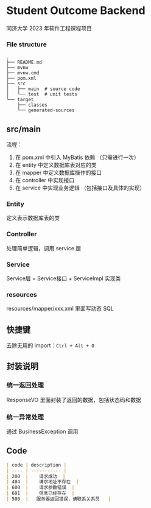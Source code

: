 # Student Outcome Backend

同济大学 2023 年软件工程课程项目

### File structure

```text
.
├── README.md
├── mvnw
├── mvnw.cmd
├── pom.xml
├── src 
│   ├── main  # source code 
│   └── test  # unit tests
└── target
    ├── classes
    └── generated-sources
```

## src/main

流程：

1. 在 pom.xml 中引入 MyBatis 依赖 （只需进行一次）
2. 在 entity 中定义数据库表对应的类
3. 在 mapper 中定义数据库操作的接口
5. 在 controller 中实现接口
6. 在 service 中实现业务逻辑 （包括接口及具体的实现）

### Entity

定义表示数据库表的类

### Controller

处理简单逻辑，调用 service 层

### Service

Service层 = Service接口 + ServiceImpl 实现类

### resources

resources/mapper/xxx.xml 里面写动态 SQL

## 快捷键

去除无用的 import：`Ctrl + Alt + O`

## 封装说明

### 统一返回处理

ResponseVO 里面封装了返回的数据，包括状态码和数据

### 统一异常处理

通过 BusinessException 调用

## Code

```markdown
| code | description |
| ---- | ----------- |
| 200  |    请求成功  |
| 404  |    请求地址不存在  |
| 600  |    请求参数错误  |
| 601  |    信息已经存在  |
| 500  |   服务器返回错误，请联系关系员   |
```
